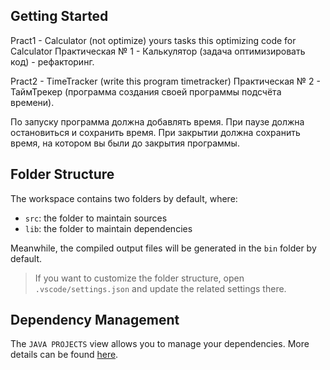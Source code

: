 ## Getting Started

Pract1 - Calculator (not optimize) yours tasks this optimizing code for Calculator
Практическая № 1 - Калькулятор (задача оптимизировать код) - рефакторинг.

Pract2 - TimeTracker (write this program timetracker)
Практическая № 2 - ТаймТрекер (программа создания своей программы подсчёта времени).

По запуску программа должна добавлять время. 
При паузе должна остановиться и сохранить время.
При закрытии должна сохранить время, на котором вы были до закрытия программы.

## Folder Structure

The workspace contains two folders by default, where:

- `src`: the folder to maintain sources
- `lib`: the folder to maintain dependencies

Meanwhile, the compiled output files will be generated in the `bin` folder by default.

> If you want to customize the folder structure, open `.vscode/settings.json` and update the related settings there.

## Dependency Management

The `JAVA PROJECTS` view allows you to manage your dependencies. More details can be found [here](https://github.com/microsoft/vscode-java-dependency#manage-dependencies).
